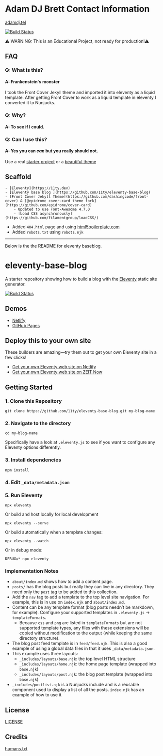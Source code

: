 # Adam DJ Brett Contact Information
[adamdj.tel](https://www.adamdj.tel)

[![Build Status](https://travis-ci.org/adamdjbrett/adamdj-tel-11ty.svg?branch=master)](https://travis-ci.org/adamdjbrett/adamdj-tel-11ty)

⚠️ WARNING: This is an Educational Project, not ready for production!⚠️

## FAQ
### Q:  What is this?
#### A: Frankenstein's monster
I took the Front Cover Jekyll theme and imported it into eleventy as a liquid template. After getting Front Cover to work as a liquid template in eleventy I converted it to Nunjucks.

### Q: Why?
#### A: To see if I could.

### Q: Can I use this?
#### A: Yes you can _can_ but you really should  not.
Use a real [starter project](https://www.11ty.dev/docs/starter/) or a [beautiful theme](https://jamstackthemes.dev/)

## Scaffold
	- [Eleventy](https://11ty.dev)
	- [Eleventy base blog ](https://github.com/11ty/eleventy-base-blog)
	- [Front Cover Jekyll Theme](https://github.com/dashingcode/front-cover) & [@epidrome cover-card theme fork](https://github.com/epidrome/cover-card)
		- Updated to use Font-Awesome 4.7.0
		- [Load CSS asynchronously](https://github.com/filamentgroup/loadCSS/)
- Added `404.html` page and using [html5boilerplate.com](https://html5boilerplate.com/)
- Added `robots.txt` using `robots.njk`

---
Below is the the README for eleventy baseblog.
# eleventy-base-blog

A starter repository showing how to build a blog with the [Eleventy](https://github.com/11ty/eleventy) static site generator.

[![Build Status](https://travis-ci.org/11ty/eleventy-base-blog.svg?branch=master)](https://travis-ci.org/11ty/eleventy-base-blog)

## Demos

* [Netlify](https://eleventy-base-blog.netlify.com/)
* [GitHub Pages](https://11ty.github.io/eleventy-base-blog/)

## Deploy this to your own site

These builders are amazing—try them out to get your own Eleventy site in a few clicks!

* [Get your own Eleventy web site on Netlify](https://app.netlify.com/start/deploy?repository=https://github.com/11ty/eleventy-base-blog)
* [Get your own Eleventy web site on ZEIT Now](https://zeit.co/new/project?template=11ty/eleventy-base-blog)

## Getting Started

### 1. Clone this Repository

```
git clone https://github.com/11ty/eleventy-base-blog.git my-blog-name
```


### 2. Navigate to the directory

```
cd my-blog-name
```

Specifically have a look at `.eleventy.js` to see if you want to configure any Eleventy options differently.

### 3. Install dependencies

```
npm install
```

### 4. Edit `_data/metadata.json`

### 5. Run Eleventy

```
npx eleventy
```

Or build and host locally for local development
```
npx eleventy --serve
```

Or build automatically when a template changes:
```
npx eleventy --watch
```

Or in debug mode:
```
DEBUG=* npx eleventy
```

### Implementation Notes

* `about/index.md` shows how to add a content page.
* `posts/` has the blog posts but really they can live in any directory. They need only the `post` tag to be added to this collection.
* Add the `nav` tag to add a template to the top level site navigation. For example, this is in use on `index.njk` and `about/index.md`.
* Content can be any template format (blog posts needn’t be markdown, for example). Configure your supported templates in `.eleventy.js` -> `templateFormats`.
	* Because `css` and `png` are listed in `templateFormats` but are not supported template types, any files with these extensions will be copied without modification to the output (while keeping the same directory structure).
* The blog post feed template is in `feed/feed.njk`. This is also a good example of using a global data files in that it uses `_data/metadata.json`.
* This example uses three layouts:
  * `_includes/layouts/base.njk`: the top level HTML structure
  * `_includes/layouts/home.njk`: the home page template (wrapped into `base.njk`)
  * `_includes/layouts/post.njk`: the blog post template (wrapped into `base.njk`)
* `_includes/postlist.njk` is a Nunjucks include and is a reusable component used to display a list of all the posts. `index.njk` has an example of how to use it.

## License
[LICENSE](LICENSE)

## Credits
[humans.txt](/pages/humans.njk)
